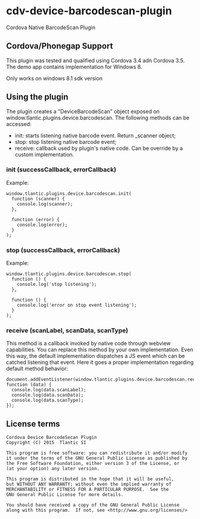 cdv-device-barcodescan-plugin
=================

Cordova Native BarcodeScan Plugin


## Cordova/Phonegap Support ##

This plugin was tested and qualified using Cordova 3.4 adn Cordova 3.5. The demo app contains implementation for  Windows 8.

Only works on windows 8.1 sdk version

## Using the plugin ##

The plugin creates a "DeviceBarcodeScan" object exposed on window.tlantic.plugins.device.barcodescan. The following methods can be accessed:

* init: starts listening native barcode event. Return _scanner object;
* stop: stop listening native barcode event;
* receive: callback used by plugin's native code. Can be override by a custom implementation.


### init (successCallback, errorCallback)

Example:

```
window.tlantic.plugins.device.barcodescan.init(
  function (scanner) {
    console.log(scanner);  
  },

  function (error) {
    console.log(error);
  }
);
```

### stop (successCallback, errorCallback)

Example:

```
window.tlantic.plugins.device.barcodescan.stop(
  function () {
    console.log('stop listening');  
  },

  function () {
    console.log('error on stop event listening');
  }
);
```


### receive (scanLabel, scanData, scanType)

This method is a callback invoked by native code through webview capabilities. You can replace this method by your own implementation. Even this way, the default implementation dispatches a JS event which can be catched listening that event. Here it goes a proper implementation regarding default method behavior:

```
document.addEventListener(window.tlantic.plugins.device.barcodescan.receiveHookName, function (data) {
  console.log(data.scanLabel);
  console.log(data.scanData);
  console.log(data.scanType);
});
```

## License terms

    Cordova Device BarcodeSecan Plugin
    Copyright (C) 2015  Tlantic SI

    This program is free software: you can redistribute it and/or modify
    it under the terms of the GNU General Public License as published by
    the Free Software Foundation, either version 3 of the License, or
    (at your option) any later version.

    This program is distributed in the hope that it will be useful,
    but WITHOUT ANY WARRANTY; without even the implied warranty of
    MERCHANTABILITY or FITNESS FOR A PARTICULAR PURPOSE.  See the
    GNU General Public License for more details.

    You should have received a copy of the GNU General Public License
    along with this program.  If not, see <http://www.gnu.org/licenses/>
